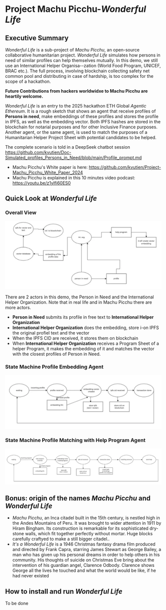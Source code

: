 # Project Machu Picchu-*Wonderful Life*
## Executive Summary
*Wonderful Life* is a sub-project of *Machu Picchu*, an open-source collaborative humanitarian project. *Wonderful Life* simulates how persons in need of similar profiles can help themselves mutually. In this demo, we still use an International Helper Organisa--zation (World Food Program, UNICEF, BRAC etc.). The full process, involving blockchain collecting safety net common pool and distributing in case of hardship, is too complex for the scope of a hackathon.

**Future Contributions from hackers worldwidxe to Machu Picchu are heartily welcome.**

*Wonderful Life* is an entry to the 2025 hackathon ETH Global *Agentic Ethereum*. It is a rough sketch that shows an agent that receive profiles of **Persons in need**, make embeddings of these profiles and stores the profile in IPFS, as well as the embedding vector. Both IPFS hashes are stored in the blockchain for notarial purposes and for other Inclusive Finance purposes. Another agent, or the same agent, is used to match the purposes of a Humanitarian Helper Project Sheet with potential candidates to be helped.

The complete scenario is told in a DeepSeek chatbot session https://github.com/kvutien/Doc-Simulated_profiles_Persons_in_Need/blob/main/Profile_prompt.md

- Machu Picchu's White paper is here: https://github.com/kvutien/Project-Machu_Picchu_White_Paper_2024
- Machu Picchu is explained in this 10 minutes video podcast: https://youtu.be/z1ylfi60ES0

## Quick Look at *Wonderful Life*
### Overall View
![Overall View](./images/wonderful_life_overall.png)

There are 2 actors in this demo, the Person in Need and the International Helper Organization. Note that in real life and in Machu Picchu there are more actors.
- **Person in Need** submits its profile in free text to **International Helper Organization**
- **International Helper Organization** does the embedding, store i-on IPFS the original profiel text and the vector
- When the IPFS CID are received, it stores them on blockchain
- When **International Helper Organization** receives a Program Sheet of a helper Program, it makes the embedding of it and matches the vector with the closest profiles of Person in Need.


### State Machine Profile Embedding Agent
![Embedding State Machine](./images/wonderful_life_states1.png)
### State Machine Profile Matching with Help Program Agent
![matching State Machine](./images/wonderful_life_states2.png)

## Bonus: origin of the names *Machu Picchu* and *Wonderful Life*
- *Machu Picchu*, an Inca citadel built in the 15th century, is nestled high in the Andes Mountains of Peru. It was brought to wider attention in 1911 by Hiram Bingham. Its construction is remarkable for its sophisticated dry-stone walls, which fit together perfectly without mortar. Huge blocks carefully craftyed to make a still bigger citadel..
- *It's a Wonderful Life* is a 1946 Christmas fantasy drama film produced and directed by Frank Capra, starring James Stewart as George Bailey, a man who has given up his personal dreams in order to help others in his community. His thoughts of suicide on Christmas Eve bring about the intervention of his guardian angel, Clarence Odbody. Clarence shows George all the lives he touched and what the world would be like, if he had never existed

## How to install and run *Wonderful Life*
To be done